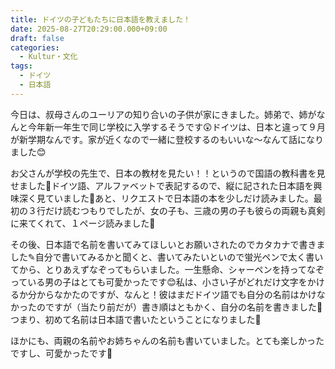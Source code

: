 ```yaml
---
title: ドイツの子どもたちに日本語を教えました！
date: 2025-08-27T20:29:00.000+09:00
draft: false
categories:
  - Kultur・文化
tags:
  - ドイツ
  - 日本語
---
```

今日は、叔母さんのユーリアの知り合いの子供が家にきました。姉弟で、姉がなんと今年新一年生で同じ学校に入学するそうです😲ドイツは、日本と違って９月が新学期なんです。家が近くなので一緒に登校するのもいいな〜なんて話になりました😊

お父さんが学校の先生で、日本の教材を見たい！！というので国語の教科書を見せました📖ドイツ語、アルファベットで表記するので、縦に記された日本語を興味深く見ていました👀あと、リクエストで日本語の本を少しだけ読みました。最初の３行だけ読むつもりでしたが、女の子も、三歳の男の子も彼らの両親も真剣に来てくれて、１ページ読みました🤗

その後、日本語で名前を書いてみてほしいとお願いされたのでカタカナで書きました✎自分で書いてみるかと聞くと、書いてみたいといので蛍光ペンで太く書いてから、とりあえずなぞってもらいました。一生懸命、シャーペンを持ってなぞっている男の子はとても可愛かったです😊私は、小さい子がどれだけ文字をかけるか分からなかたのですが、なんと！彼はまだドイツ語でも自分の名前はかけなかったのですが（当たり前だが）書き順はともかく、自分の名前を書きました🥳つまり、初めて名前は日本語で書いたということになりました🤭

ほかにも、両親の名前やお姉ちゃんの名前も書いていました。とても楽しかったですし、可愛かったです🤗
